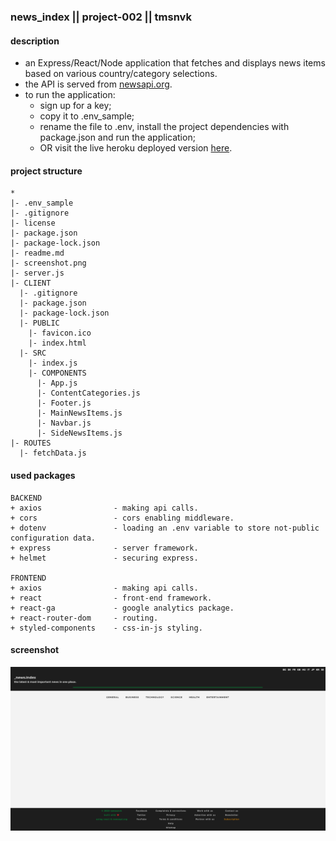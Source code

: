 ### news_index || project-002 || tmsnvk
#### description
+ an Express/React/Node application that fetches and displays news items based on various country/category selections.
+ the API is served from [newsapi.org](https://newsapi.org/).
+ to run the application:
  +  sign up for a key;
  +  copy it to .env_sample;
  +  rename the file to .env, install the project dependencies with package.json and run the application;
  +  OR visit the live heroku deployed version [here](https://newsindex.herokuapp.com/).

#### project structure
```
*
|- .env_sample
|- .gitignore
|- license
|- package.json
|- package-lock.json
|- readme.md
|- screenshot.png
|- server.js
|- CLIENT
  |- .gitignore
  |- package.json
  |- package-lock.json
  |- PUBLIC
    |- favicon.ico
    |- index.html
  |- SRC
    |- index.js
    |- COMPONENTS
      |- App.js
      |- ContentCategories.js
      |- Footer.js
      |- MainNewsItems.js
      |- Navbar.js
      |- SideNewsItems.js
|- ROUTES
  |- fetchData.js
```

#### used packages
```
BACKEND
+ axios                - making api calls.
+ cors                 - cors enabling middleware.
+ dotenv               - loading an .env variable to store not-public configuration data.
+ express              - server framework.
+ helmet               - securing express.

FRONTEND
+ axios                - making api calls.
+ react                - front-end framework.
+ react-ga             - google analytics package.
+ react-router-dom     - routing.
+ styled-components    - css-in-js styling.
```

#### screenshot
![Screenshot](screenshot.png)